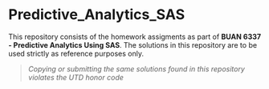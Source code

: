 # Predictive_Analytics_SAS
This repository consists of the homework assigments as part of **BUAN 6337 - Predictive Analytics Using SAS**. The solutions in this repository are to be used strictly as reference purposes only. 

> *Copying or submitting the same solutions found in this repository violates the UTD honor code*
